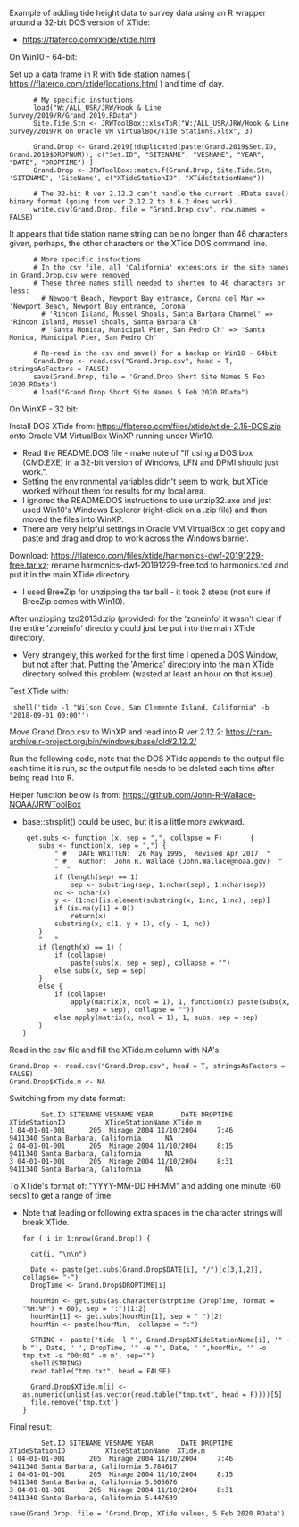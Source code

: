 Example of adding tide height data to survey data using an R wrapper around a 32-bit DOS version of XTide: 
- https://flaterco.com/xtide/xtide.html 

On Win10 - 64-bit:

Set up a data frame in R with tide station names ( https://flaterco.com/xtide/locations.html ) and time of day.

          # My specific instuctions 
          load("W:/ALL_USR/JRW/Hook & Line Survey/2019/R/Grand.2019.RData") 
          Site.Tide.Stn <- JRWToolBox::xlsxToR("W:/ALL_USR/JRW/Hook & Line Survey/2019/R on Oracle VM VirtualBox/Tide Stations.xlsx", 3)
          
          Grand.Drop <- Grand.2019[!duplicated(paste(Grand.2019$Set.ID, Grand.2019$DROPNUM)), c("Set.ID", "SITENAME", "VESNAME", "YEAR", "DATE", "DROPTIME") ]
          Grand.Drop <- JRWToolBox::match.f(Grand.Drop, Site.Tide.Stn, 'SITENAME', 'SiteName', c("XTideStationID", "XTideStationName"))
          
          # The 32-bit R ver 2.12.2 can't handle the current .RData save() binary format (going from ver 2.12.2 to 3.6.2 does work).
          write.csv(Grand.Drop, file = "Grand.Drop.csv", row.names = FALSE)   


It appears that tide station name string can be no longer than 46 characters given, perhaps, the other characters on the XTide DOS command line.
 
          # More specific instuctions 
          # In the csv file, all 'California' extensions in the site names in Grand.Drop.csv were removed
          # These three names still needed to shorten to 46 characters or less:
            # Newport Beach, Newport Bay entrance, Corona del Mar => 'Newport Beach, Newport Bay entrance, Corona'
            # 'Rincon Island, Mussel Shoals, Santa Barbara Channel' => 'Rincon Island, Mussel Shoals, Santa Barbara Ch'
            # 'Santa Monica, Municipal Pier, San Pedro Ch' => 'Santa Monica, Municipal Pier, San Pedro Ch'
          
          # Re-read in the csv and save() for a backup on Win10 - 64bit
          Grand.Drop <- read.csv("Grand.Drop.csv", head = T, stringsAsFactors = FALSE)
          save(Grand.Drop, file = 'Grand.Drop Short Site Names 5 Feb 2020.RData')
          # load("Grand.Drop Short Site Names 5 Feb 2020.RData")




On WinXP - 32 bit: 

Install DOS XTide from: https://flaterco.com/files/xtide/xtide-2.15-DOS.zip onto Oracle VM VirtualBox WinXP running under Win10.
- Read the README.DOS file - make note of "If using a DOS box (CMD.EXE) in a 32-bit version of Windows, LFN and DPMI should just work.".  
- Setting the environmental variables didn't seem to work, but XTide worked without them for results for my local area.
- I ignored the README.DOS instructions to use unzip32.exe and just used Win10's Windows Explorer (right-click on a .zip file) and then moved the files into WinXP.
- There are very helpful settings in Oracle VM VirtualBox to get copy and paste and drag and drop to work across the Windows barrier.

Download: https://flaterco.com/files/xtide/harmonics-dwf-20191229-free.tar.xz; rename harmonics-dwf-20191229-free.tcd to harmonics.tcd and put it in the main XTide directory.
- I used BreeZip for unzipping the tar ball - it took 2 steps (not sure if BreeZip comes with Win10).

After unzipping tzd2013d.zip (provided) for the 'zoneinfo' it wasn't clear if the entire 'zoneinfo' directory could just be put into the main XTide directory. 
- Very strangely, this worked for the first time I opened a DOS Window, but not after that. Putting the 'America' directory into the main XTide directory solved this problem (wasted at least an hour on that issue).

Test XTide with:

     shell('tide -l "Wilson Cove, San Clemente Island, California" -b "2018-09-01 00:00"')

    
Move Grand.Drop.csv to WinXP and read into R ver 2.12.2: https://cran-archive.r-project.org/bin/windows/base/old/2.12.2/

Run the following code, note that the DOS XTide appends to the output file each time it is run, so the output file needs to be deleted each time after being read into R.


Helper function below is from: https://github.com/John-R-Wallace-NOAA/JRWToolBox 
- base::strsplit() could be used, but it is a little more awkward.
       
       get.subs <- function (x, sep = ",", collapse = F)       {
          subs <- function(x, sep = ",") {
              " #   DATE WRITTEN:  26 May 1995,  Revised Apr 2017  "
              " #   Author:  John R. Wallace (John.Wallace@noaa.gov)  "
              "  "
              if (length(sep) == 1) 
                  sep <- substring(sep, 1:nchar(sep), 1:nchar(sep))
              nc <- nchar(x)
              y <- (1:nc)[is.element(substring(x, 1:nc, 1:nc), sep)]
              if (is.na(y[1] + 0)) 
                  return(x)
              substring(x, c(1, y + 1), c(y - 1, nc))
          }        
          "   "
          if (length(x) == 1) {
              if (collapse) 
                  paste(subs(x, sep = sep), collapse = "")
              else subs(x, sep = sep)
          }
          else {
              if (collapse) 
                  apply(matrix(x, ncol = 1), 1, function(x) paste(subs(x, 
                      sep = sep), collapse = ""))
              else apply(matrix(x, ncol = 1), 1, subs, sep = sep)
          }
      }
 
 
Read in the csv file and fill the XTide.m column with NA's:

    Grand.Drop <- read.csv("Grand.Drop.csv", head = T, stringsAsFactors = FALSE)
    Grand.Drop$XTide.m <- NA

Switching from my date format: 

            Set.ID SITENAME VESNAME YEAR       DATE DROPTIME XTideStationID          XTideStationName XTide.m
    1 04-01-01-001      205  Mirage 2004 11/10/2004     7:46        9411340 Santa Barbara, California      NA
    2 04-01-01-001      205  Mirage 2004 11/10/2004     8:15        9411340 Santa Barbara, California      NA
    3 04-01-01-001      205  Mirage 2004 11/10/2004     8:31        9411340 Santa Barbara, California      NA


To XTide's format of: "YYYY-MM-DD HH:MM" and adding one minute (60 secs) to get a range of time:
- Note that leading or following extra spaces in the character strings will break XTide.

      for ( i in 1:nrow(Grand.Drop)) {
    
        cat(i, "\n\n")
       
        Date <- paste(get.subs(Grand.Drop$DATE[i], "/")[c(3,1,2)], collapse= "-")
        DropTime <- Grand.Drop$DROPTIME[i]
       
        hourMin <- get.subs(as.character(strptime (DropTime, format = "%H:%M") + 60), sep = ":")[1:2]
        hourMin[1] <- get.subs(hourMin[1], sep = " ")[2]
        hourMin <- paste(hourMin,  collapse = ":")
       
        STRING <- paste('tide -l "', Grand.Drop$XTideStationName[i], '" -b "', Date, ' ', DropTime, '" -e "', Date, ' ',hourMin, '" -o tmp.txt -s "00:01" -m m', sep="")
        shell(STRING)
        read.table("tmp.txt", head = FALSE)
       
        Grand.Drop$XTide.m[i] <- as.numeric(unlist(as.vector(read.table("tmp.txt", head = F))))[5]
        file.remove('tmp.txt')
      }
      
   
      
Final result:
      
            Set.ID SITENAME VESNAME YEAR       DATE DROPTIME XTideStationID          XTideStationName  XTide.m
    1 04-01-01-001      205  Mirage 2004 11/10/2004     7:46        9411340 Santa Barbara, California 5.784617
    2 04-01-01-001      205  Mirage 2004 11/10/2004     8:15        9411340 Santa Barbara, California 5.605676
    3 04-01-01-001      205  Mirage 2004 11/10/2004     8:31        9411340 Santa Barbara, California 5.447639

    save(Grand.Drop, file = 'Grand.Drop, XTide values, 5 Feb 2020.RData')
      
      
      
    



